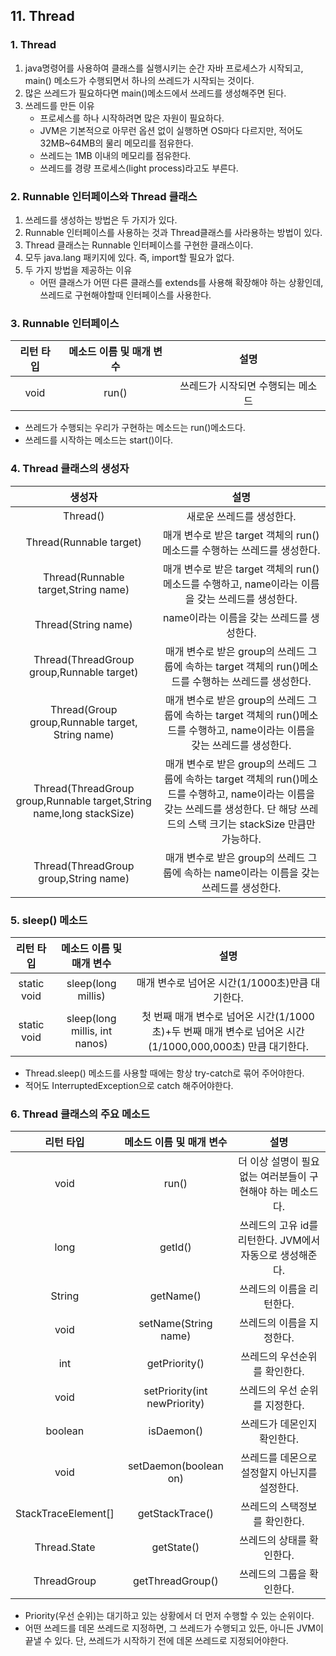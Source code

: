 ## 11. Thread
### 1. Thread
1. java명령어를 사용하여 클래스를 실행시키는 순간 자바 프로세스가 시작되고, main() 메소드가 수행되면서 하나의 쓰레드가 시작되는 것이다.
2. 많은 쓰레드가 필요하다면 main()메소드에서 쓰레드를 생성해주면 된다.
3. 쓰레드를 만든 이유
    - 프로세스를 하나 시작하려면 많은 자원이 필요하다.
    - JVM은 기본적으로 아무런 옵션 없이 실행하면 OS마다 다르지만, 적어도 32MB~64MB의 물리 메모리를 점유한다.
    - 쓰레드는 1MB 이내의 메모리를 점유한다.
    - 쓰레드를 경량 프로세스(light process)라고도 부른다.

### 2. Runnable 인터페이스와 Thread 클래스
1. 쓰레드를 생성하는 방법은 두 가지가 있다. 
2. Runnable 인터페이스를 사용하는 것과 Thread클래스를 사라용하는 방법이 있다.
3. Thread 클래스는 Runnable 인터페이스를 구현한 클래스이다.
4. 모두 java.lang 패키지에 있다. 즉, import할 필요가 없다.
5. 두 가지 방법을 제공하는 이유
    - 어떤 클래스가 어떤 다른 클래스를 extends를 사용해 확장해야 하는 상황인데, 쓰레드로 구현해야할때 인터페이스를 사용한다.

### 3. Runnable 인터페이스

|리턴 타입|메소드 이름 및 매개 변수|설명|
|:-----:|:----------------:|:-:|
|void|run()|쓰레드가 시작되면 수행되는 메소드|

- 쓰레드가 수행되는 우리가 구현하는 메소드는 run()메소드다.
- 쓰레드를 시작하는 메소드는 start()이다.

### 4. Thread 클래스의 생성자

|생성자|설명|
|:--:|:-:|
|Thread()|새로운 쓰레드를 생성한다.|
|Thread(Runnable target)|매개 변수로 받은 target 객체의 run()메소드를 수행하는 쓰레드를 생성한다.|
|Thread(Runnable target,String name)|매개 변수로 받은 target 객체의 run()메소드를 수행하고, name이라는 이름을 갖는 쓰레드를 생성한다.|
|Thread(String name)|name이라는 이름을 갖는 쓰레드를 생성한다.|
|Thread(ThreadGroup group,Runnable target)|매개 변수로 받은 group의 쓰레드 그룹에 속하는 target 객체의 run()메소드를 수행하는 쓰레드를 생성한다.|
|Thread(Group group,Runnable target, String name)|매개 변수로 받은 group의 쓰레드 그룹에 속하는 target 객체의 run()메소드를 수행하고, name이라는 이름을 갖는 쓰레드를 생성한다.|
|Thread(ThreadGroup group,Runnable target,String name,long stackSize)|매개 변수로 받은 group의 쓰레드 그룹에 속하는 target 객체의 run()메소드를 수행하고, name이라는 이름을 갖는 쓰레드를 생성한다. 단 해당 쓰레드의 스택 크기는 stackSize 만큼만 가능하다.|
|Thread(ThreadGroup group,String name)|매개 변수로 받은 group의 쓰레드 그룹에 속하는 name이라는 이름을 갖는 쓰레드를 생성한다.|

### 5. sleep() 메소드

|리턴 타입|메소드 이름 및 매개 변수|설명|
|:-----:|:----------------:|:-:|
|static void|sleep(long millis)|매개 변수로 넘어온 시간(1/1000초)만큼 대기한다.|
|static void|sleep(long millis, int nanos)|첫 번째 매개 변수로 넘어온 시간(1/1000초)+두 번째 매개 변수로 넘어온 시간(1/1000,000,000초) 만큼 대기한다.|

- Thread.sleep() 메소드를 사용할 때에는 항상 try-catch로 묶어 주어야한다.
- 적어도 InterruptedException으로 catch 해주어야한다.

### 6. Thread 클래스의 주요 메소드

|리턴 타입|메소드 이름 및 매개 변수|설명|
|:-----:|:----------------:|:-:|
|void|run()|더 이상 설명이 필요 없는 여러분들이 구현해야 하는 메소드다.|
|long|getId()|쓰레드의 고유 id를 리턴한다. JVM에서 자동으로 생성해준다.|
|String|getName()|쓰레드의 이름을 리턴한다.|
|void|setName(String name)|쓰레드의 이름을 지정한다.|
|int|getPriority()|쓰레드의 우선순위를 확인한다.|
|void|setPriority(int newPriority)|쓰레드의 우선 순위를 지정한다.|
|boolean|isDaemon()|쓰레드가 데몬인지 확인한다.|
|void|setDaemon(boolean on)|쓰레드를 데몬으로 설정할지 아닌지를 설정한다.|
|StackTraceElement[]|getStackTrace()|쓰레드의 스택정보를 확인한다.|
|Thread.State|getState()|쓰레드의 상태를 확인한다.|
|ThreadGroup|getThreadGroup()|쓰레드의 그룹을 확인한다.|

- Priority(우선 순위)는 대기하고 있는 상황에서 더 먼저 수행할 수 있는 순위이다.
- 어떤 쓰레드를 데몬 쓰레드로 지정하면, 그 쓰레드가 수행되고 있든, 아니든 JVM이 끝낼 수 있다. 단, 쓰레드가 시작하기 전에 데몬 쓰레드로 지정되어야한다.
